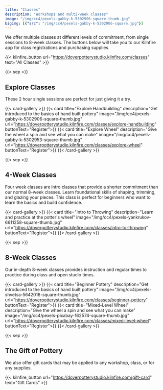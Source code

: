 ```yaml
---
title: "Classes"
description: "Workshops and multi-week classes"
image: "/img/cc4/pexels-gabby-k-5302906-square-thumb.jpg"
bigimg: [{"src": "/img/cc4/pexels-gabby-k-5302906-square.jpg"}]
---
```


We offer multiple classes at different levels of commitment, from single sessions to 8-week classes. The buttons below will take you to our Kilnfire app for class registrations and purchasing supplies.

{{< kilnfire_button url="https://doverpotterystudio.kilnfire.com/classes" text="All Classes" >}}

{{< sep >}}
## Explore Classes

These 2 hour single sessions are perfect for just giving it a try.

{{< card-gallery >}}
    {{< card title="Explore Handbuilding" description="Get introduced to the basics of hand built pottery" image="/img/cc4/pexels-gabby-k-5302906-square-thumb.jpg" url="https://doverpotterystudio.kilnfire.com/classes/explore-handbuilding" buttonText="Register">}}
    {{< card title="Explore Wheel" description="Give the wheel a spin and see what you can make" image="/img/cc4/pexels-gabby-k-5302953-square-thumb.jpg" url="https://doverpotterystudio.kilnfire.com/classes/explore-wheel" buttonText="Register">}}
{{< /card-gallery >}}

{{< sep >}}
## 4-Week Classes

Four week classes are intro classes that provide a shorter commitment than our normal 8-week classes. Learn foundational skills of shaping, trimming, and glazing your pieces. This class is perfect for beginners who want to learn the basics and build confidence.

{{< card-gallery >}}
    {{< card title="Intro to Throwing" description="Learn and practice at the potter's wheel" image="/img/cc4/pexels-yankrukov-6611258-square-thumb.jpg" url="https://doverpotterystudio.kilnfire.com/classes/intro-to-throwing" buttonText="Register">}}
{{< /card-gallery >}}

{{< sep >}}
## 8-Week Classes

Our in-depth 8-week classes provides instruction and regular times to practice during class and open studio times. 

{{< card-gallery >}}
    {{< card title="Beginner Pottery" description="Get introduced to the basics of hand built pottery" image="/img/cc4/pexels-shvetsa-5642018-square-thumb.jpg" url="https://doverpotterystudio.kilnfire.com/classes/beginner-pottery" buttonText="Register">}}
    {{< card title="Mixed-Level Wheel" description="Give the wheel a spin and see what you can make" image="/img/cc4/pexels-pixabay-162574-square-thumb.jpg" url="https://doverpotterystudio.kilnfire.com/classes/mixed-level-wheel" buttonText="Register">}}
{{< /card-gallery >}}

{{< sep >}}
## The Gift of Pottery

We also offer gift cards that may be applied to any workshop, class, or for any supplies.

{{< kilnfire_button url="https://doverpotterystudio.kilnfire.com/gift-card" text="Gift Cards" >}}